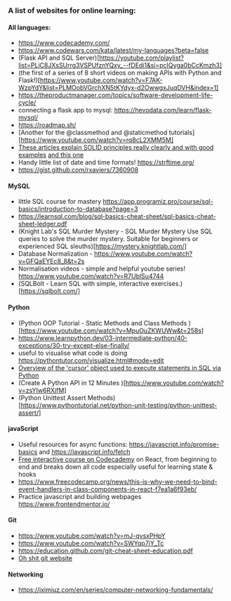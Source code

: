 ### A list of websites for online learning:

#### All languages:
- https://www.codecademy.com/
- https://www.codewars.com/kata/latest/my-languages?beta=false
- (Flask API and SQL Server)[https://youtube.com/playlist?list=PLjC8JXsSUrrg3VSPUfznYQxy_--fDEdi1&si=pcIQyga0bCcKmzh3]
- (the first of a series of 8 short videos on making APIs with Python and Flask!)[https://www.youtube.com/watch?v=F7AK-WzpYdY&list=PLMOobVGrchXN5tKYdyx-d2OwwgxJuqDVH&index=1]
- https://theproductmanager.com/topics/software-development-life-cycle/
- connecting a flask app to mysql: https://hevodata.com/learn/flask-mysql/
- https://roadmap.sh/
- [Another for the @classmethod and @staticmethod tutorials][https://www.youtube.com/watch?v=rq8cL2XMM5M]
- [These articles explain SOLID principles really clearly and with good examples](https://www.freecodecamp.org/news/solid-principles-explained-in-plain-english/) [and this one](https://jha-amarjit.medium.com/solid-for-dummies-with-examples-a9c549ced441)
- Handy little list of date and time formats! https://strftime.org/
- https://gist.github.com/rxaviers/7360908

#### MySQL
- little SQL course for mastery https://app.programiz.pro/course/sql-basics/introduction-to-database?page=3
- https://learnsql.com/blog/sql-basics-cheat-sheet/sql-basics-cheat-sheet-ledger.pdf
- (Knight Lab's SQL Murder Mystery - SQL Murder Mystery Use SQL queries to solve the murder mystery. Suitable for beginners or experienced SQL sleuths)[https://mystery.knightlab.com/]
- Database Normalization - https://www.youtube.com/watch?v=GFQaEYEc8_8&t=2s
- Normalisation videos - simple and helpful youtube series! https://www.youtube.com/watch?v=R7UblSu4744
- (SQLBolt - Learn SQL with simple, interactive exercises.)[https://sqlbolt.com/]

#### Python
- (Python OOP Tutorial - Static Methods and Class Methods )[https://www.youtube.com/watch?v=MpuOuZKWUWw&t=258s]
- https://www.learnpython.dev/03-intermediate-python/40-exceptions/30-try-except-else-finally/
- useful to visualise what code is doing https://pythontutor.com/visualize.html#mode=edit
- [Overview of the 'cursor' object used to execute statements in SQL via Python](https://www.tutorialspoint.com/python_data_access/python_mysql_cursor_object.htm)
- (Create A Python API in 12 Minutes )[https://www.youtube.com/watch?v=zsYIw6RXjfM]
- (Python Unittest Assert Methods)[https://www.pythontutorial.net/python-unit-testing/python-unittest-assert/]

#### javaScript
- Useful resources for async functions: https://javascript.info/promise-basics and https://javascript.info/fetch
- [Free interactive course on Codecademy](https://www.codecademy.com/enrolled/courses/react-101) on React, from beginning to end and breaks down all code especially useful for learning state & hooks
- https://www.freecodecamp.org/news/this-is-why-we-need-to-bind-event-handlers-in-class-components-in-react-f7ea1a6f93eb/
- Practice javascript and building webpages https://www.frontendmentor.io/

#### Git
 - https://www.youtube.com/watch?v=mJ-qvsxPHpY
 - https://www.youtube.com/watch?v=SWYqp7iY_Tc
 - https://education.github.com/git-cheat-sheet-education.pdf
 - [Oh shit git website](https://ohshitgit.com/)

#### Networking
 - https://iximiuz.com/en/series/computer-networking-fundamentals/